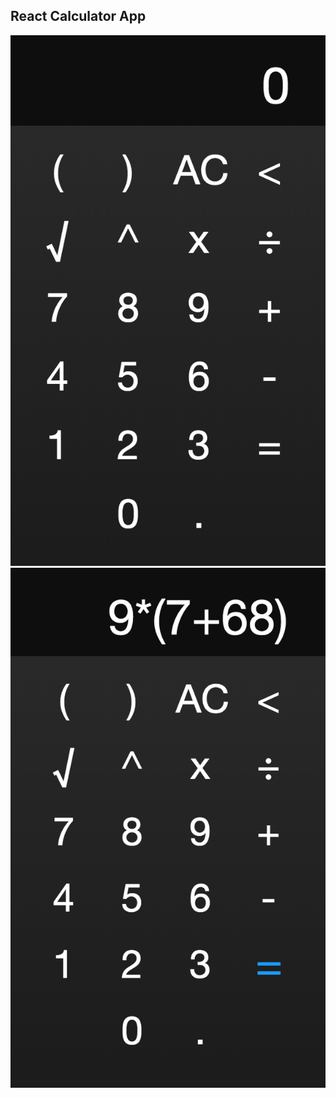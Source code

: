 ## React Calculator App
![Screenshot One](public/screenshotOne.png)
![Screenshot Two](public/screenshotTwo.png)